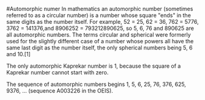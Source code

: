 #Automorphic numer
In mathematics an automorphic number (sometimes referred to as a circular number) is a number whose square "ends" in the same digits as the number itself. For example, 52 = 25, 62 = 36, 762 = 5776, 3762 = 141376,and 8906252 = 793212890625, so 5, 6, 76 and 890625 are all automorphic numbers. The terms circular and spherical were formerly used for the slightly different case of a number whose powers all have the same last digit as the number itself, the only spherical numbers being 5, 6 and 10.[1]

The only automorphic Kaprekar number is 1, because the square of a Kaprekar number cannot start with zero.

The sequence of automorphic numbers begins 1, 5, 6, 25, 76, 376, 625, 9376, ... (sequence A003226 in the OEIS).
